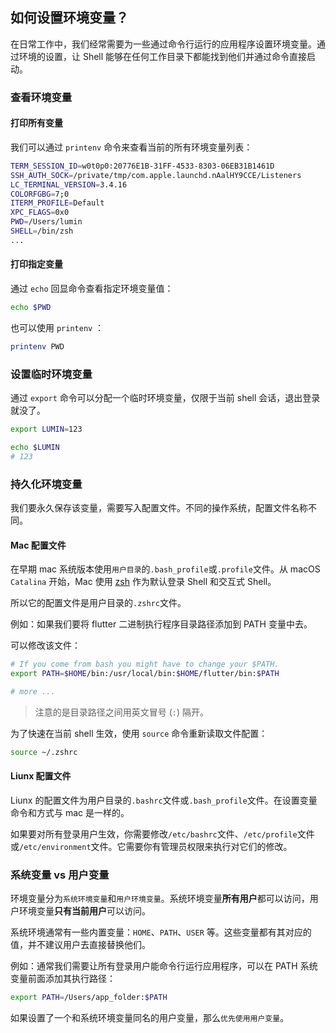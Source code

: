 ## 如何设置环境变量？ 
在日常工作中，我们经常需要为一些通过命令行运行的应用程序设置环境变量。通过环境的设置，让 Shell 能够在任何工作目录下都能找到他们并通过命令直接启动。

### 查看环境变量

#### 打印所有变量

我们可以通过 `printenv` 命令来查看当前的所有环境变量列表：

``` bash
TERM_SESSION_ID=w0t0p0:20776E1B-31FF-4533-8303-06EB31B1461D
SSH_AUTH_SOCK=/private/tmp/com.apple.launchd.nAalHY9CCE/Listeners
LC_TERMINAL_VERSION=3.4.16
COLORFGBG=7;0
ITERM_PROFILE=Default
XPC_FLAGS=0x0
PWD=/Users/lumin
SHELL=/bin/zsh
...
```

#### 打印指定变量

通过 `echo` 回显命令查看指定环境变量值：

``` bash
echo $PWD
```

也可以使用 `printenv` ：

``` bash
printenv PWD
```

### 设置临时环境变量

通过 `export` 命令可以分配一个临时环境变量，仅限于当前 shell 会话，退出登录就没了。

``` bash
export LUMIN=123
```

``` bash
echo $LUMIN
# 123
```

### 持久化环境变量

我们要永久保存该变量，需要写入配置文件。不同的操作系统，配置文件名称不同。

#### Mac 配置文件

在早期 mac 系统版本使用`用户目录`的`.bash_profile`或`.profile`文件。从 macOS `Catalina` 开始，Mac 使用 [zsh](https://support.apple.com/zh-cn/HT208050) 作为默认登录 Shell 和交互式 Shell。

所以它的配置文件是用户目录的`.zshrc`文件。

例如：如果我们要将 flutter 二进制执行程序目录路径添加到 PATH 变量中去。

可以修改该文件：

``` bash
# If you come from bash you might have to change your $PATH.
export PATH=$HOME/bin:/usr/local/bin:$HOME/flutter/bin:$PATH

# more ...
```

> 注意的是目录路径之间用英文冒号 (`:`) 隔开。

为了快速在当前 shell 生效，使用 `source` 命令重新读取文件配置：

``` bash
source ~/.zshrc
```

#### Liunx 配置文件

Liunx 的配置文件为用户目录的`.bashrc`文件或`.bash_profile`文件。在设置变量命令和方式与 mac 是一样的。

如果要对所有登录用户生效，你需要修改`/etc/bashrc`文件、`/etc/profile`文件或`/etc/environment`文件。它需要你有管理员权限来执行对它们的修改。

### 系统变量 vs 用户变量

环境变量分为`系统环境变量`和`用户环境变量`。系统环境变量**所有用户**都可以访问，用户环境变量**只有当前用户**可以访问。

系统环境通常有一些内置变量：`HOME`、`PATH`、`USER` 等。这些变量都有其对应的值，并不建议用户去直接替换他们。

例如：通常我们需要让所有登录用户能命令行运行应用程序，可以在 PATH 系统变量前面添加其执行路径：

``` bash
export PATH=/Users/app_folder:$PATH
```

如果设置了一个和系统环境变量同名的用户变量，那么`优先使用用户变量`。
